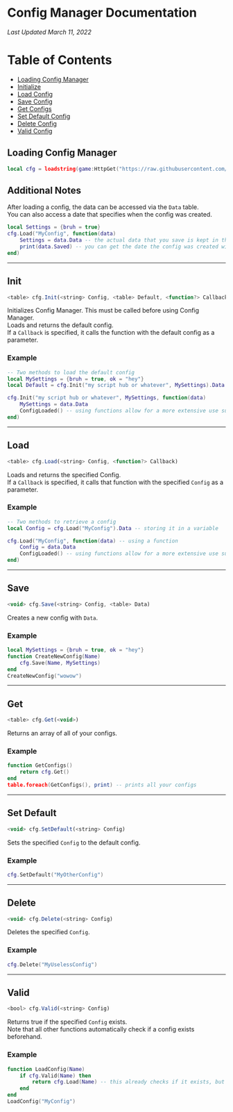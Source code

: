 # Config Manager Documentation
*Last Updated March 11, 2022*  
# Table of Contents  
- [Loading Config Manager](#loading-config-manager)
- [Initialize](#init)
- [Load Config](#load)
- [Save Config](#save)
- [Get Configs](#get)
- [Set Default Config](#set-default)
- [Delete Config](#delete)
- [Valid Config](#valid)

## Loading Config Manager  
```lua
local cfg = loadstring(game:HttpGet("https://raw.githubusercontent.com/zzerexx/scripts/main/ConfigManager.lua"))()
```  
  
## Additional Notes  
After loading a config, the data can be accessed via the `Data` table.  
You can also access a date that specifies when the config was created.
```lua
local Settings = {bruh = true}
cfg.Load("MyConfig", function(data)
    Settings = data.Data -- the actual data that you save is kept in the Data table.
    print(data.Saved) -- you can get the date the config was created with this
end)
```

---

## Init  
```js
<table> cfg.Init(<string> Config, <table> Default, <function?> Callback)
```
Initializes Config Manager. This must be called before using Config Manager.  
Loads and returns the default config.  
If a `Callback` is specified, it calls the function with the default config as a parameter.  
  
### Example  
```lua
-- Two methods to load the default config
local MySettings = {bruh = true, ok = "hey"}
local Default = cfg.Init("my script hub or whatever", MySettings).Data -- storing it in a variable

cfg.Init("my script hub or whatever", MySettings, function(data)
    MySettings = data.Data
    ConfigLoaded() -- using functions allow for a more extensive use such as calling a function after retrieving a config
end)
```

---

## Load  
```js
<table> cfg.Load(<string> Config, <function?> Callback)
```
Loads and returns the specified Config.  
If a `Callback` is specified, it calls that function with the specified `Config` as a parameter.  
  
### Example  
```lua
-- Two methods to retrieve a config
local Config = cfg.Load("MyConfig").Data -- storing it in a variable

cfg.Load("MyConfig", function(data) -- using a function
    Config = data.Data
    ConfigLoaded() -- using functions allow for a more extensive use such as calling a function after retrieving a config
end)
```

---

## Save  
```js
<void> cfg.Save(<string> Config, <table> Data)
```
Creates a new config with `Data`.  
  
### Example  
```lua
local MySettings = {bruh = true, ok = "hey"}
function CreateNewConfig(Name)
    cfg.Save(Name, MySettings)
end
CreateNewConfig("wowow")
```

---

## Get  
```js
<table> cfg.Get(<void>)
```
Returns an array of all of your configs.  
  
### Example  
```lua
function GetConfigs()
    return cfg.Get()
end
table.foreach(GetConfigs(), print) -- prints all your configs
```

---

## Set Default  
```js
<void> cfg.SetDefault(<string> Config)
```
Sets the specified `Config` to the default config.  
  
### Example  
```lua
cfg.SetDefault("MyOtherConfig")
```

---

## Delete  
```js
<void> cfg.Delete(<string> Config)
```
Deletes the specified `Config`.  
  
### Example  
```lua
cfg.Delete("MyUselessConfig")
```

---

## Valid  
```js
<bool> cfg.Valid(<string> Config)
```
Returns true if the specified `Config` exists.  
Note that all other functions automatically check if a config exists beforehand.  
  
### Example  
```lua
function LoadConfig(Name)
    if cfg.Valid(Name) then
        return cfg.Load(Name) -- this already checks if it exists, but whatever thats how u use it
    end
end
LoadConfig("MyConfig")
```
